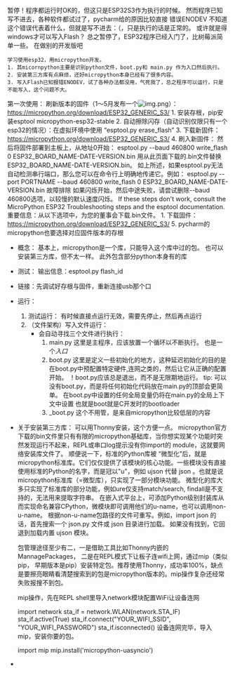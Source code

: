 暂停！程序都运行时OK的，但这只是ESP32S3作为执行的时候。
然而程序已知写不进去，各种软件都试过了，pycharm给的原因比较直接 错误ENODEV 
不知道这个错误代表着什么，但就是写不进去：（，只是执行的话是正常的。
或许就是得windows才可以写入Flash？
总之暂停了，ESP32程序已经入门了，比树莓派简单一些。
在做别的开发版吧
```
学习使用esp32，用micropython开发。
1. 其micornpython主要是识别python文件，boot.py和 main.py 作为入口然后执行。
2. 安装第三方库有点麻烦，还好micropython本身已经有了很多内容。
3. 写入Flash已知报错ENODEV，试了各种办法都没用，气死我了，总之程序可以运行，只是不能写入，这个问题不大。
```


第一次使用： 刷新版本的固件（1～5月发布一个![img.png](img.png)）：https://micropython.org/download/ESP32_GENERIC_S3/
    1. 安装存根，pip安装esptool  micropython-esp32-stable
    2. 自动擦除闪存（自动识别仅限只有一个esp32的情况）：在虚拟环境中使用 “esptool.py erase_flash”
    3. 下载新固件：https://micropython.org/download/ESP32_GENERIC_S3/
    4. 刷入新固件：
        然后将固件部署到主板上，从地址0开始：
            esptool.py --baud 460800 write_flash 0 ESP32_BOARD_NAME-DATE-VERSION.bin
        用从此页面下载的.bin文件替换ESP32_BOARD_NAME-DATE-VERSION.bin。
        如上所述，如果esptool.py无法自动检测串行端口，那么您可以在命令行上明确地传递它。例如：
            esptool.py --port PORTNAME --baud 460800 write_flash 0 ESP32_BOARD_NAME-DATE-VERSION.bin
        故障排除
            如果闪烁开始，然后中途失败，请尝试删除--baud 460800选项，以较慢的默认速度闪烁。
            If these steps don't work, consult the MicroPython ESP32 Troubleshooting steps and the esptool documentation.
            重要信息：从以下选项中，为您的董事会下载.bin文件。
                1. 下载固件：https://micropython.org/download/ESP32_GENERIC_S3/
    5. pycharm的micropython也要选择对应固件版本的存根    

- 概念：
    基本上，micropython是一个库，只能导入这个库中过的包。
    也可以安装第三方库，但不太一样。
    此外包含部分python本身有的库

- 测试：
    输出信息：esptool.py flash_id


- 链接：先调试好存根与固件，重新连接usb那个口

- 运行：
    1. 测试运行：
        有时候直接点运行无效，需要先停止，然后再点运行
    2. （文件架构）写入文件运行：
       - 会自动寻找三个文件进行执行：
         1. main.py
            这里是主程序，应该放置一个循环以不断执行。
            也是一个*入口*
         2. boot.py
            这里是定义一些初始化的地方，这种延迟初始化的目的是在boot.py中预配置特定硬件,连网之类的，然后让它从正确的配置开始。
            ！boot.py应该总是退出，而不是无限期地运行。
            tip: 可以没有boot.py，而是将任何初始化代码放在main.py的顶部会更简单。
            在boot.py中设置的任何全局变量仍将在main.py的全局上下文中设置
            也就是boot就是C开发时的bootloader
         3. _boot.py
            这个不用管，是来自micropython比较低层的内容


- 关于安装第三方库：
    可以用Thonny安装，这个方便一点。
    micropython官方下载的bin文件里只有有限的micropython基础库，当你想实现某个功能时突然发现运行不起来，REPL或串口log提示没有你import的 module，这就要网络安装库文件了。
    顺便说一下，标准的Python库被 “微型化”后，就是micropython标准库。它们仅仅提供了该模块的核心功能。一些模块没有直接使用标准的Python的名字，而是冠以"u"，例如 ujson 代替 json 。也就是说micropython标准库（=微型库），只实现了一部分模块功能。 微型化的库大多只实现了标准库的部分功能，例如ure仅支持match/search, findall是不支持的，无法用来提取字符串。
    在嵌入式平台上，可添加Python级别封装库从而实现命名兼容CPython，微模块即可调用他们的u-name，也可以调用non-u-name。 根据non-u-name包路径的文件可重写。例如，import json 的话，首先搜索一个 json.py 文件或 json 目录进行加载。 如果没有找到，它回退到加载内置 ujson 模块。

    包管理途径至少有二，一是借助工具比如Thonny内嵌的MannagePackages， 二是在REPL模式下让板子连wifi上网，通过mip（类似pip， 早期版本是pip）安装特定包。推荐使用Thonny，成功率100%，缺点是要擦亮眼睛看清楚搜索到的包是micropython版本的。mip操作复杂还经常失败报搜不到包。
    
    mip操作，先在REPL shell里导入network模块配置WiFi让设备连网
    
    import network
    sta_if = network.WLAN(network.STA_IF)
    sta_if.active(True)
    sta_if.connect("YOUR_WIFI_SSID", "YOUR_WIFI_PASSWORD")
    sta_if.isconnected()
    设备连网完毕，导入mip，安装你要的包。
    
    import mip
    mip.install('micropython-uasyncio')
- 


